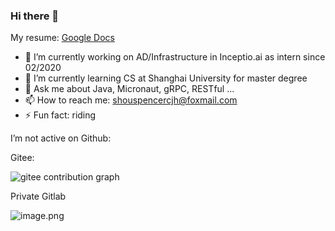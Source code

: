 ### Hi there 👋

My resume: [Google Docs](https://docs.google.com/document/d/1o7iQKDF-_HZUHg6cGiCSl6txrcuQ2tbQttHFFAUeRhc/edit?usp=sharing)

- 🔭 I’m currently working on AD/Infrastructure in Inceptio.ai as intern since 02/2020
- 🌱 I’m currently learning CS at Shanghai University for master degree
- 💬 Ask me about Java, Micronaut, gRPC, RESTful ...
- 📫 How to reach me: shouspencercjh@foxmail.com
- ⚡ Fun fact: riding

I’m not active on Github:

Gitee:

![gitee contribution graph](https://i.loli.net/2020/08/04/gGf4lVtUxZ1nsae.png)

Private Gitlab

![image.png](https://i.loli.net/2020/08/28/iX5uhVyczxaG2Bn.png)

